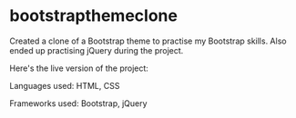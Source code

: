 # bootstrapthemeclone
Created a clone of a Bootstrap theme to practise my Bootstrap skills. Also ended up practising jQuery during the project.

Here's the live version of the project:

Languages used:
HTML, CSS

Frameworks used:
Bootstrap, jQuery
